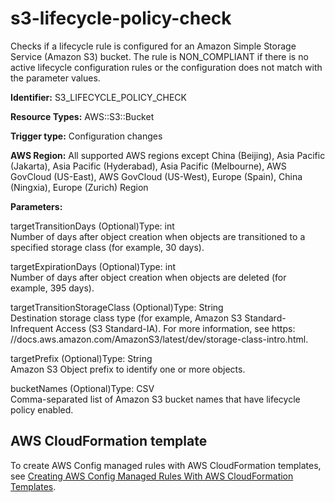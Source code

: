 # s3\-lifecycle\-policy\-check<a name="s3-lifecycle-policy-check"></a>

Checks if a lifecycle rule is configured for an Amazon Simple Storage Service \(Amazon S3\) bucket\. The rule is NON\_COMPLIANT if there is no active lifecycle configuration rules or the configuration does not match with the parameter values\. 

**Identifier:** S3\_LIFECYCLE\_POLICY\_CHECK

**Resource Types:** AWS::S3::Bucket

**Trigger type:** Configuration changes

**AWS Region:** All supported AWS regions except China \(Beijing\), Asia Pacific \(Jakarta\), Asia Pacific \(Hyderabad\), Asia Pacific \(Melbourne\), AWS GovCloud \(US\-East\), AWS GovCloud \(US\-West\), Europe \(Spain\), China \(Ningxia\), Europe \(Zurich\) Region

**Parameters:**

targetTransitionDays \(Optional\)Type: int  
Number of days after object creation when objects are transitioned to a specified storage class \(for example, 30 days\)\.

targetExpirationDays \(Optional\)Type: int  
Number of days after object creation when objects are deleted \(for example, 395 days\)\.

targetTransitionStorageClass \(Optional\)Type: String  
Destination storage class type \(for example, Amazon S3 Standard\-Infrequent Access \(S3 Standard\-IA\)\. For more information, see https: //docs\.aws\.amazon\.com/AmazonS3/latest/dev/storage\-class\-intro\.html\.

targetPrefix \(Optional\)Type: String  
Amazon S3 Object prefix to identify one or more objects\.

bucketNames \(Optional\)Type: CSV  
Comma\-separated list of Amazon S3 bucket names that have lifecycle policy enabled\.

## AWS CloudFormation template<a name="w2aac12c33c15b9d519c17"></a>

To create AWS Config managed rules with AWS CloudFormation templates, see [Creating AWS Config Managed Rules With AWS CloudFormation Templates](aws-config-managed-rules-cloudformation-templates.md)\.